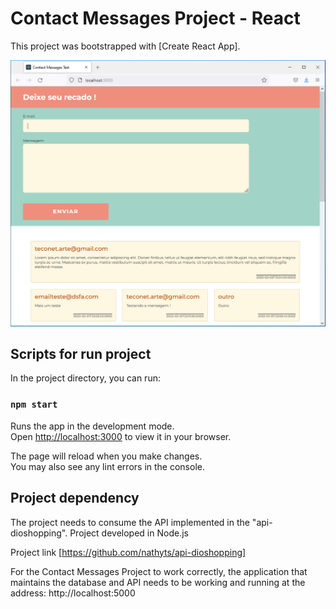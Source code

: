 # Contact Messages Project - React

This project was bootstrapped with [Create React App].

![Print project](print-app.png)

## Scripts for run project

In the project directory, you can run:

### `npm start`

Runs the app in the development mode.\
Open [http://localhost:3000](http://localhost:3000) to view it in your browser.

The page will reload when you make changes.\
You may also see any lint errors in the console.

## Project dependency

The project needs to consume the API implemented in the "api-dioshopping". Project developed in Node.js

Project link [https://github.com/nathyts/api-dioshopping]

For the Contact Messages Project to work correctly, the application that maintains the database and API needs to be working and running at the address: http://localhost:5000
